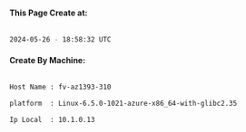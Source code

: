 
   
#### This Page Create at:

```bash

2024-05-26 - 18:58:32 UTC

```

#### Create By Machine:

```bash

Host Name : fv-az1393-310

platform  : Linux-6.5.0-1021-azure-x86_64-with-glibc2.35

Ip Local  : 10.1.0.13

```

